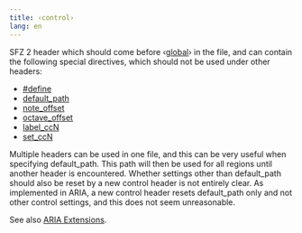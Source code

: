 ```yaml
---
title: ‹control›
lang: en
---
```

SFZ 2 header which should come before ‹[global](global)› in the file,
and can contain the following special directives,
which should not be used under other headers:

- [#define](/opcodes/define)
- [default_path](/opcodes/default_path)
- [note_offset](/opcodes/note_offset)
- [octave_offset](/opcodes/octave_offset)
- [label_ccN](/opcodes/label_ccN)
- [set_ccN](/opcodes/set_ccN)

Multiple <control> headers can be used in one file, and this can be very
useful when specifying default_path. This path will then be used for
all regions until another <control> header is encountered. Whether settings
other than default_path should also be reset by a new control header is not
entirely clear. As implemented in ARIA, a new control header resets
default_path only and not other control settings, and this does not seem
unreasonable.

See also [ARIA Extensions](/extensions/aria/#instrument-settings).

